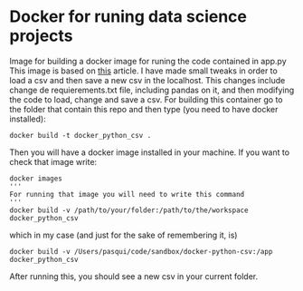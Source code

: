 # Docker for runing data science projects 
Image for building a docker image for runing the code contained in app.py
This image is based on [this](https://towardsdatascience.com/beginners-guide-to-data-science-python-docker-3181fd321a5c) article. I have made small tweaks in order to load a csv and then save a new csv in the localhost. This changes include change de requierements.txt file, including pandas on it, and then modifying the code to load, change and save a csv. For building this container go to the folder that contain this repo and then type (you need to have docker installed):
```
docker build -t docker_python_csv .
```
Then you will have a docker image installed in your machine. If you want to check that image write:
```
docker images
'''
For running that image you will need to write this command
'''
docker build -v /path/to/your/folder:/path/to/the/workspace docker_python_csv
```
which in my case (and just for the sake of remembering it, is)
```
docker build -v /Users/pasqui/code/sandbox/docker-python-csv:/app docker_python_csv
```
After running this, you should see a new csv in your current folder. 
